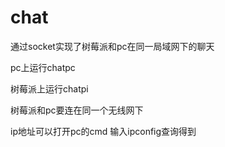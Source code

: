 # chat

通过socket实现了树莓派和pc在同一局域网下的聊天

pc上运行chatpc

树莓派上运行chatpi

树莓派和pc要连在同一个无线网下

ip地址可以打开pc的cmd 输入ipconfig查询得到
